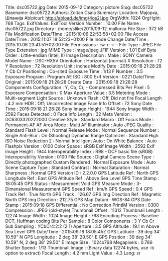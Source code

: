 Title: dsc05722.jpg
Date: 2015-09-12
Category: picture
Slug: dsc05722
Basename: dsc05722
Authors: Zoltan Csala
Summary:
Location: Мајорка, Шпанија
Ablpicurl: http://abload.de/img/4os2l.jpg
OrgWdth: 1024
OrgHght: 768
Tags:
ExifValues: ExifTool Version Number : 10.00
            File Name : dsc05722.jpg
            Directory : /home/slike/2015/09-12-mallorca
            File Size : 372 kB
            File Modification Date/Time : 2015:10:06 22:53:58+02:00
            File Access Date/Time : 2015:11:07 18:52:23+01:00
            File Inode Change Date/Time : 2015:10:06 23:41:51+02:00
            File Permissions : rw-r--r--
            File Type : JPEG
            File Type Extension : jpg
            MIME Type : image/jpeg
            JFIF Version : 1.01
            Exif Byte Order : Little-endian (Intel, II)
            Image Description :
            Make : SONY
            Camera Model Name : DSC-HX5V
            Orientation : Horizontal (normal)
            X Resolution : 72
            Y Resolution : 72
            Resolution Unit : inches
            Modify Date : 2015:09:18 21:28:28
            Y Cb Cr Positioning : Co-sited
            Exposure Time : 1/13
            F Number : 3.5
            Exposure Program : Program AE
            ISO : 800
            Exif Version : 0221
            Date/Time Original : 2015:09:18 21:28:28
            Create Date : 2015:09:18 21:28:28
            Components Configuration : Y, Cb, Cr, -
            Compressed Bits Per Pixel : 5
            Exposure Compensation : 0
            Max Aperture Value : 3.5
            Metering Mode : Multi-segment
            Light Source : Unknown
            Flash : Off, Did not fire
            Focal Length : 4.2 mm
            HDR : Off; Uncorrected image
            Face Info Offset : 72
            Sony Date Time : 2015:09:18 21:28:28
            Sony Image Height : 1944
            Sony Image Width : 2592
            Faces Detected : 0
            Face Info Length : 32
            Meta Version : DC6303320222000
            Creative Style : Standard
            Macro : Off
            Focus Mode : Permanent-AF
            AF Area Mode : Multi
            AF Illuminator : Auto
            JPEG Quality : Standard
            Flash Level : Normal
            Release Mode : Normal
            Sequence Number : Single
            Anti-Blur : On (Shooting)
            Dynamic Range Optimizer : Standard
            High ISO Noise Reduction 2 : Normal
            Intelligent Auto : On
            White Balance : Auto
            Flashpix Version : 0100
            Color Space : sRGB
            Exif Image Width : 2592
            Exif Image Height : 1944
            Interoperability Index : R98 - DCF basic file (sRGB)
            Interoperability Version : 0100
            File Source : Digital Camera
            Scene Type : Directly photographed
            Custom Rendered : Normal
            Exposure Mode : Auto
            Scene Capture Type : Standard
            Contrast : Normal
            Saturation : Normal
            Sharpness : Normal
            GPS Version ID : 2.2.0.0
            GPS Latitude Ref : North
            GPS Longitude Ref : East
            GPS Altitude Ref : Above Sea Level
            GPS Time Stamp : 18:05:45
            GPS Status : Measurement Void
            GPS Measure Mode : 3-Dimensional Measurement
            GPS Speed Ref : km/h
            GPS Speed : 0.4
            GPS Track Ref : True North
            GPS Track : 126.67
            GPS Img Direction Ref : Magnetic North
            GPS Img Direction : 212.75
            GPS Map Datum : WGS-84
            GPS Date Stamp : 2015:09:18
            GPS Differential : No Correction
            PrintIM Version : 0300
            Compression : JPEG (old-style)
            Thumbnail Offset : 11312
            Thumbnail Length : 12274
            Image Width : 1024
            Image Height : 768
            Encoding Process : Baseline DCT, Huffman coding
            Bits Per Sample : 8
            Color Components : 3
            Y Cb Cr Sub Sampling : YCbCr4:2:2 (2 1)
            Aperture : 3.5
            GPS Altitude : 19.1 m Above Sea Level
            GPS Date/Time : 2015:09:18 18:05:45Z
            GPS Latitude : 39 deg 34' 10.59" N
            GPS Longitude : 2 deg 38' 29.50" E
            GPS Position : 39 deg 34' 10.59" N, 2 deg 38' 29.50" E
            Image Size : 1024x768
            Megapixels : 0.786
            Shutter Speed : 1/13
            Thumbnail Image : (Binary data 12274 bytes, use -b option to extract)
            Focal Length : 4.2 mm
            Light Value : 4.3
Lang: sr

